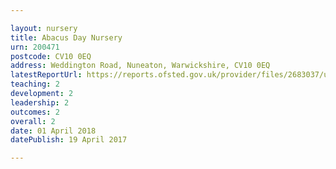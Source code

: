 ```yaml
---

layout: nursery
title: Abacus Day Nursery
urn: 200471
postcode: CV10 0EQ
address: Weddington Road, Nuneaton, Warwickshire, CV10 0EQ
latestReportUrl: https://reports.ofsted.gov.uk/provider/files/2683037/urn/200471.pdf
teaching: 2
development: 2
leadership: 2
outcomes: 2
overall: 2
date: 01 April 2018 
datePublish: 19 April 2017

---
```

